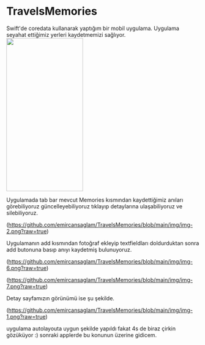 # TravelsMemories

Swift'de coredata kullanarak yaptığım bir mobil uygulama.
Uygulama seyahat ettiğimiz yerleri kaydetmemizi sağlıyor.
<img src="https://github.com/..." data-canonical-src="https://github.com/emircansaglam/TravelsMemories/blob/main/img/img-5.png" width="200" height="400" />


Uygulamada tab bar mevcut Memories kısmından kaydettiğimiz anıları görebiliyoruz güncelleyebiliyoruz tıklayıp
detaylarına ulaşabiliyoruz ve silebiliyoruz.

(https://github.com/emircansaglam/TravelsMemories/blob/main/img/img-2.png?raw=true)

Uygulamanın add kısmından fotoğraf ekleyip textfieldları doldurduktan sonra add butonuna basıp anıyı kaydetmiş bulunuyoruz.

(https://github.com/emircansaglam/TravelsMemories/blob/main/img/img-6.png?raw=true)

(https://github.com/emircansaglam/TravelsMemories/blob/main/img/img-7.png?raw=true)

Detay sayfamızın görünümü ise şu şekilde.

(https://github.com/emircansaglam/TravelsMemories/blob/main/img/img-1.png?raw=true)

uygulama autolayouta uygun şekilde yapıldı fakat 4s de biraz çirkin gözüküyor :) sonraki applerde bu konunun üzerine gidicem.
